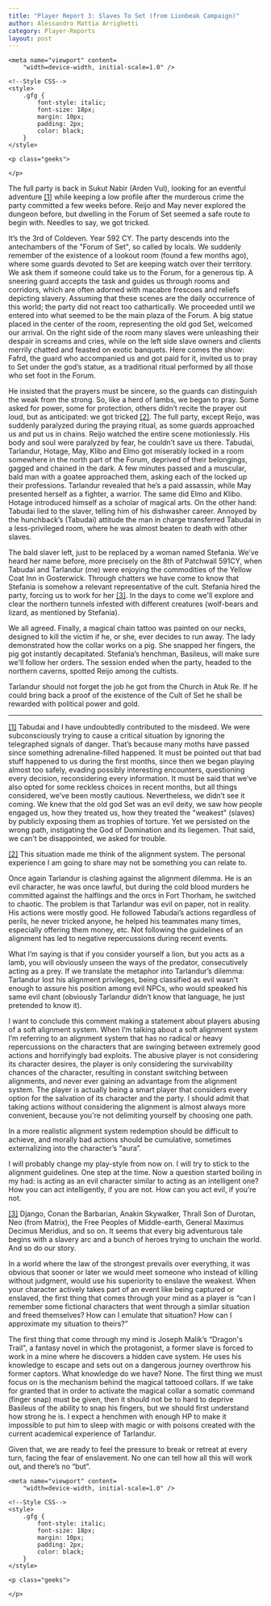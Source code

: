 ```yaml
---
title: "Player Report 3: Slaves To Set (from Lionbeak Campaign)"
author: Alessandro Mattia Arrighetti
category: Player-Reports
layout: post
---
```

<html lang="en">
  
<head>
    <meta charset="UTF-8" />
    <meta http-equiv="X-UA-Compatible" content="IE=edge" />
  
    <meta name="viewport" content=
        "width=device-width, initial-scale=1.0" />
  
    <!--Style CSS-->
    <style>
        .gfg {
            font-style: italic;
            font-size: 18px;
            margin: 10px;
            padding: 2px;
            color: black;
        }
    </style>
</head>
  
<body>
    <p class="gfg">
    </p>
  
    <p class="geeks">
    
    </p>
</body>
  
</html>


The full party is back in Sukut Nabir (Arden Vul), looking for an eventful adventure <a name="nf1"><sup>[[1]](#fn1)</sup><a> while keeping a low profile after the murderous crime the party committed a few weeks before.
Reijo and May never explored the dungeon before, but dwelling in the Forum of Set seemed a safe route to begin with. Needles to say, we got tricked. 

It’s the 3rd of Coldeven. Year 592 CY. The party descends into the antechambers of the "Forum of Set", so called by locals. We suddenly remember of the existence of a lookout room (found a few months ago), where some guards devoted to Set are keeping watch over their territory. We ask them if someone could take us to the Forum, for a generous tip. A sneering guard accepts the task and guides us through rooms and corridors, which are often adorned with macabre frescoes and reliefs depicting slavery.
Assuming that these scenes are the daily occurrence of this world; the party did not react too cathartically. We proceeded until we entered into what seemed to be the main plaza of the Forum. 
A big statue placed in the center of the room, representing the old god Set, welcomed our arrival.
On the right side of the room many slaves were unleashing their despair in screams and cries, while on the left side slave owners and clients merrily chatted and feasted on exotic banquets. 
Here comes the show: Fafrd, the guard who accompanied us and got paid for it, invited us to pray to Set under the god’s statue, as a traditional ritual performed by all those who set foot in the Forum.

He insisted that the prayers must be sincere, so the guards can distinguish the weak from the strong. So, like a herd of lambs, we began to pray. Some asked for power, some for protection, others didn’t recite the prayer out loud, but as anticipated: we got tricked <a name="nf2"><sup>[[2]](#fn2)</sup><a>. The full party, except Reijo, was suddenly paralyzed during the praying ritual, as some guards approached us and put us in chains.  Reijo watched the entire scene motionlessly. His body and soul were paralyzed by fear, he couldn’t save us there.
Tabudai, Tarlandur, Hotage, May, Klibo and Elmo got miserably locked in a room somewhere in the north part of the Forum, deprived of their belongings, gagged and chained in the dark. A few minutes passed and a muscular, bald man with a goatee approached them, asking each of the locked up their professions. Tarlandur revealed that he’s a paid assassin, while May presented herself as a fighter, a warrior. The same did Elmo and Klibo. Hotage introduced himself as a scholar of magical arts. On the other hand: Tabudai lied to the slaver, telling him of his dishwasher career. Annoyed by the hunchback’s (Tabudai) attitude the man in charge transferred Tabudai in a less-privileged room, where he was almost beaten to death with other slaves. 

The bald slaver left, just to be replaced by a woman named Stefania. We’ve heard her name before, more precisely on the 8th of Patchwall 591CY, when Tabudai and Tarlandur (me) were enjoying the commodities of the Yellow Coat Inn in Gosterwick. Through chatters we have come to know that Stefania is somehow a relevant representative of the cult. Stefania hired the party, forcing us to work for her <a name="nf3"><sup>[[3]](#fn3)</sup><a>. In the days to come we'll explore and clear the northern tunnels infested with different creatures (wolf-bears and lizard, as mentioned by Stefania).

We all agreed. Finally, a magical chain tattoo was painted on our necks, designed to kill the victim if he, or she, ever decides to run away. The lady demonstrated how the collar works on a pig. She snapped her fingers, the pig got instantly decapitated. Stefania’s henchman, Basileus, will make sure we'll follow her orders. The session ended when the party, headed to the northern caverns, spotted Reijo among the cultists.

Tarlandur should not forget the job he got from the Church in Atuk Re. If he could bring back a proof of the existence of the Cult of Set he shall be rewarded with political power and gold.

---

<a name="fn1">[[1]](#nf1)</a> Tabudai and I have undoubtedly contributed to the misdeed. We were subconsciously trying to cause a critical situation by ignoring the telegraphed signals of danger. That’s because many moths have passed since something adrenaline-filled happened. It must be pointed out that bad stuff happened to us during the first months, since then we began playing almost too safely, evading possibly interesting encounters, questioning every decision, reconsidering every information. It must be said that we’ve also opted for some reckless choices in recent months, but all things considered, we’ve been mostly cautious. Nevertheless, we didn’t see it coming.
We knew that the old god Set was an evil deity, we saw how people engaged us, how they treated us, how they treated the "weakest" (slaves) by publicly exposing them as trophies of torture.
Yet we persisted on the wrong path, instigating the God of Domination and its liegemen. 
That said, we can't be disappointed, we asked for trouble. 

<a name="fn2">[[2]](#nf2)</a> This situation made me think of the alignment system. The personal experience I am going to share may not be something you can relate to.

Once again Tarlandur is clashing against the alignment dilemma. He is an evil character, he was once lawful, but during the cold blood murders he committed against the halflings and the orcs in Fort Thorham,  he switched to chaotic. The problem is that Tarlandur was evil on paper, not in reality. His actions were mostly good. He followed Tabudai’s actions regardless of perils, he never tricked anyone, he helped his teammates many times, especially offering them money, etc.
Not following the guidelines of an alignment has led to negative repercussions during recent events.

What I’m saying is that if you consider yourself a lion, but you acts as a lamb, you will obviously unseen the ways of the predator, consecutively acting as a prey. If we translate the metaphor into Tarlandur’s dilemma: Tarlandur lost his alignment privileges, being classified as evil wasn't enough to assure his position among evil NPCs, who would speaked his same evil chant (obviously Tarlandur didn’t know that language, he just pretended to know it).
 
I want to conclude this comment making a statement about players abusing of a soft alignment system. When I’m talking about a soft alignment system I’m referring to an alignment system that has no radical or heavy repercussions on the characters that are swinging between extremely good actions and horrifyingly bad exploits. The abusive player is not considering its character desires, the player is only considering the survivability chances of the character, resulting in constant switching between alignments, and never ever gaining an advantage from the alignment system. The player is actually being a smart player that considers every option for the salvation of its character and the party. I should admit that taking actions without considering the alignment is almost always more convenient, because you're not delimiting yourself by choosing one path. 

In a more realistic alignment system redemption should be difficult to achieve, and morally bad actions should be cumulative, sometimes externalizing into the character’s “aura”. 

I will probably change my play-style from now on. I will try to stick to the alignment guidelines. One step at the time. Now a question started boiling in my had: is acting as an evil character similar to acting as an intelligent one? How you can act intelligently, if you are not. How can you act evil, if you’re not.

<a name="fn3">[[3]](#nf3)</a> Django, Conan the Barbarian, Anakin Skywalker, Thrall Son of Durotan, Neo (from Matrix), the Free Peoples of Middle-earth, General Maximus Decimus Meridius, and so on. It seems that every big adventurous tale begins with a slavery arc and a bunch of heroes trying to unchain the world. And so do our story. 

In a world where the law of the strongest prevails over everything, it was obvious that sooner or later we would meet someone who instead of killing without judgment, would use his superiority to enslave the weakest. When your character actively takes part of an event like being captured or enslaved, the first thing that comes through your mind as a player is “can I remember some fictional characters that went through a similar situation and freed themselves? How can I emulate that situation? How can I approximate my situation to theirs?” 

The first thing that come through my mind is Joseph Malik’s “Dragon's Trail", a fantasy novel in which the protagonist, a former slave is forced to work in a mine where he discovers a hidden cave system. He uses his knowledge to escape and sets out on a dangerous journey overthrow his former captors.
What knowledge do we have? None. The first thing we must focus on is the mechanism behind the magical tattooed collars. If we take for granted that in order to activate the magical collar a somatic command (finger snap) must be given, then it should not be to hard to deprive Basileus of the ability to snap his fingers, but we should first understand how strong he is. I expect a henchmen with enough HP to make it impossible to put him to sleep with magic or with poisons created with the current academical experience of Tarlandur.

Given that, we are ready to feel the pressure to break or retreat at every turn, facing the fear of enslavement.
No one can tell how all this will work out, and there’s no “but”. 

<html lang="en">
  
<head>
    <meta charset="UTF-8" />
    <meta http-equiv="X-UA-Compatible" content="IE=edge" />
  
    <meta name="viewport" content=
        "width=device-width, initial-scale=1.0" />
  
    <!--Style CSS-->
    <style>
        .gfg {
            font-style: italic;
            font-size: 18px;
            margin: 10px;
            padding: 2px;
            color: black;
        }
    </style>
</head>
  
<body>
    <p class="gfg">
     </p>
  
    <p class="geeks">
    
    </p>
</body>
  
</html>

